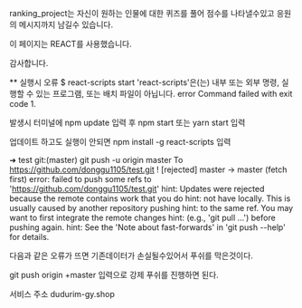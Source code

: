ranking_project는 자신이 원하는 인물에 대한 퀴즈를 풀어 점수를 나타낼수있고 응원의 메시지까지 남길수 있습니다.

이 페이지는 REACT를 사용했습니다.

감사합니다.

** 실행시 오류 $ react-scripts start 'react-scripts'은(는) 내부 또는 외부 명령, 실행할 수 있는 프로그램, 또는 배치 파일이 아닙니다. error Command failed with exit code 1.

발생시 터미널에 npm update 입력 후 npm start 또는 yarn start 입력

업데이트 하고도 실행이 안되면 npm install -g react-scripts 입력

➜ test git:(master) git push -u origin master To https://github.com/donggu1105/test.git ! [rejected] master -> master (fetch first) error: failed to push some refs to 'https://github.com/donggu1105/test.git' hint: Updates were rejected because the remote contains work that you do hint: not have locally. This is usually caused by another repository pushing hint: to the same ref. You may want to first integrate the remote changes hint: (e.g., 'git pull ...') before pushing again. hint: See the 'Note about fast-forwards' in 'git push --help' for details.

다음과 같은 오류가 뜨면 기존데이터가 손실될수있어서 푸쉬를 막은것이다.

git push origin +master 입력으로 강제 푸쉬를 진행하면 된다.

서비스 주소 dudurim-gy.shop
